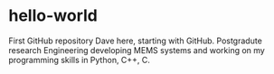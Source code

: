 # hello-world
First GitHub repository
Dave here, starting with GitHub. Postgradute research Engineering developing MEMS systems and working on my programming skills in Python, C++, C.
